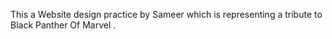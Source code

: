 This a Website design practice by Sameer which is representing a tribute to Black Panther Of Marvel .
